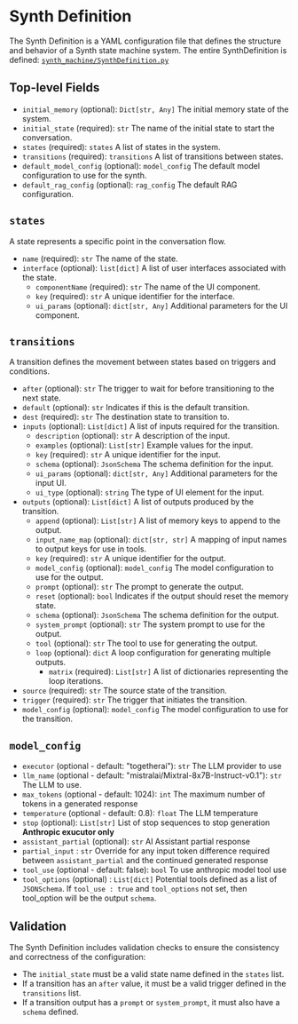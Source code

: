 # Synth Definition

The Synth Definition is a YAML configuration file that defines the structure and behavior of a Synth state machine system.
The entire SynthDefinition is defined: [`synth_machine/SynthDefinition.py`](./synth_machine/SynthDefinition.py)

## Top-level Fields

- `initial_memory` (optional): `Dict[str, Any]` The initial memory state of the system.
- `initial_state` (required): `str` The name of the initial state to start the conversation.
- `states` (required): `states` A list of states in the system.
- `transitions` (required): `transitions` A list of transitions between states.
- `default_model_config` (optional): `model_config` The default model configuration to use for the synth.
- `default_rag_config` (optional): `rag_config` The default RAG configuration.

## `states`

A state represents a specific point in the conversation flow.

- `name` (required): `str` The name of the state.
- `interface` (optional): `list[dict]` A list of user interfaces associated with the state.
  - `componentName` (required): `str` The name of the UI component.
  - `key` (required): `str` A unique identifier for the interface.
  - `ui_params` (optional): `dict[str, Any]` Additional parameters for the UI component.

## `transitions`

A transition defines the movement between states based on triggers and conditions.

- `after` (optional): `str` The trigger to wait for before transitioning to the next state.
- `default` (optional): `str` Indicates if this is the default transition.
- `dest` (required): `str` The destination state to transition to.
- `inputs` (optional): `List[dict]` A list of inputs required for the transition.
  - `description` (optional): `str` A description of the input.
  - `examples` (optional): `List[str]` Example values for the input.
  - `key` (required): `str` A unique identifier for the input.
  - `schema` (optional): `JsonSchema` The schema definition for the input.
  - `ui_params` (optional): `dict[str, Any]` Additional parameters for the input UI.
  - `ui_type` (optional): `string` The type of UI element for the input.
- `outputs` (optional): `List[dict]` A list of outputs produced by the transition.
  - `append` (optional): `List[str]` A list of memory keys to append to the output.
  - `input_name_map` (optional): `dict[str, str]` A mapping of input names to output keys for use in tools.
  - `key` (required): `str` A unique identifier for the output.
  - `model_config` (optional): `model_config` The model configuration to use for the output.
  - `prompt` (optional): `str` The prompt to generate the output.
  - `reset` (optional): `bool` Indicates if the output should reset the memory state.
  - `schema` (optional): `JsonSchema` The schema definition for the output.
  - `system_prompt` (optional): `str` The system prompt to use for the output.
  - `tool` (optional): `str` The tool to use for generating the output.
  - `loop` (optional): `dict` A loop configuration for generating multiple outputs.
    - `matrix` (required): `List[str]` A list of dictionaries representing the loop iterations.
- `source` (required): `str` The source state of the transition.
- `trigger` (required): `str` The trigger that initiates the transition.
- `model_config` (optional): `model_config` The model configuration to use for the transition.

## `model_config`
- `executor` (optional - default: "togetherai"): `str` The LLM provider to use
- `llm_name` (optional - default: "mistralai/Mixtral-8x7B-Instruct-v0.1"): `str` The LLM to use.
- `max_tokens` (optional - default: 1024): `int` The maximum number of tokens in a generated response
- `temperature` (optional - default: 0.8): `float` The LLM temperature
- `stop` (optional): `List[str]` List of stop sequences to stop generation 
**Anthropic exucutor only**
- `assistant_partial` (optional): `str` AI Assistant partial response    
- `partial_input` : `str` Override for any input token difference required between `assistant_partial` and the continued generated response
- `tool_use` (optional - default: false): `bool` To use anthropic model tool use
- `tool_options` (optional) : `List[dict]` Potential tools defined as a list of `JSONSchema`. If `tool_use : true` and `tool_options` not set, then tool_option will be the output `schema`.   

## Validation

The Synth Definition includes validation checks to ensure the consistency and correctness of the configuration:

- The `initial_state` must be a valid state name defined in the `states` list.
- If a transition has an `after` value, it must be a valid trigger defined in the `transitions` list.
- If a transition output has a `prompt` or `system_prompt`, it must also have a `schema` defined.
